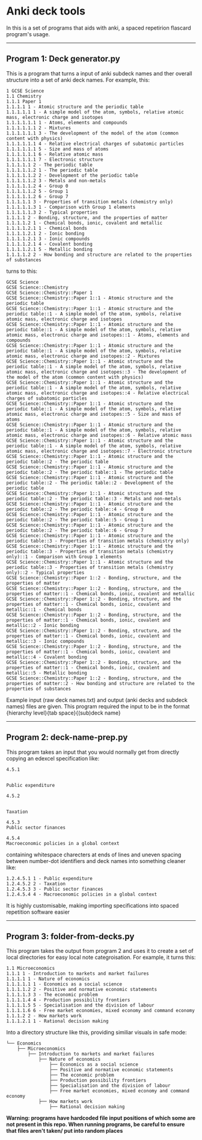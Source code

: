 # Anki deck tools

In this is a set of programs that aids with anki, a spaced repetirion flascard program's usage.

---

## Program 1: Deck generator.py

This is a program that turns a input of anki subdeck names and ther overall structure into a set of anki deck names. For example, this:

```
1 GCSE Science
1.1 Chemistry
1.1.1 Paper 1
1.1.1.1 1 - Atomic structure and the periodic table
1.1.1.1.1 1 - A simple model of the atom, symbols, relative atomic mass, electronic charge and isotopes
1.1.1.1.1.1 1 - Atoms, elements and compounds
1.1.1.1.1.1 2 - Mixtures
1.1.1.1.1.1 3 - The development of the model of the atom (common content with physics)
1.1.1.1.1.1 4 - Relative electrical charges of subatomic particles
1.1.1.1.1.1 5 - Size and mass of atoms
1.1.1.1.1.1 6 - Relative atomic mass
1.1.1.1.1.1 7 - Electronic structure
1.1.1.1.1 2 - The periodic table
1.1.1.1.1.2 1 - The periodic table
1.1.1.1.1.2 2 - Development of the periodic table
1.1.1.1.1.2 3 - Metals and non-metals
1.1.1.1.1.2 4 - Group 0
1.1.1.1.1.2 5 - Group 1
1.1.1.1.1.2 6 - Group 7
1.1.1.1.1 3 - Properties of transition metals (chemistry only)
1.1.1.1.1.3 1 - Comparison with Group 1 elements
1.1.1.1.1.3 2 - Typical properties
1.1.1.1 2 - Bonding, structure, and the properties of matter
1.1.1.1.2 1 - Chemical bonds, ionic, covalent and metallic
1.1.1.1.2.1 1 - Chemical bonds
1.1.1.1.2.1 2 - Ionic bonding
1.1.1.1.2.1 3 - Ionic compounds
1.1.1.1.2.1 4 - Covalent bonding
1.1.1.1.2.1 5 - Metallic bonding
1.1.1.1.2 2 - How bonding and structure are related to the properties of substances
```

turns to this:

```
GCSE Science
GCSE Science::Chemistry
GCSE Science::Chemistry::Paper 1
GCSE Science::Chemistry::Paper 1::1 - Atomic structure and the periodic table
GCSE Science::Chemistry::Paper 1::1 - Atomic structure and the periodic table::1 - A simple model of the atom, symbols, relative atomic mass, electronic charge and isotopes
GCSE Science::Chemistry::Paper 1::1 - Atomic structure and the periodic table::1 - A simple model of the atom, symbols, relative atomic mass, electronic charge and isotopes::1 - Atoms, elements and compounds
GCSE Science::Chemistry::Paper 1::1 - Atomic structure and the periodic table::1 - A simple model of the atom, symbols, relative atomic mass, electronic charge and isotopes::2 - Mixtures
GCSE Science::Chemistry::Paper 1::1 - Atomic structure and the periodic table::1 - A simple model of the atom, symbols, relative atomic mass, electronic charge and isotopes::3 - The development of the model of the atom (common content with physics)
GCSE Science::Chemistry::Paper 1::1 - Atomic structure and the periodic table::1 - A simple model of the atom, symbols, relative atomic mass, electronic charge and isotopes::4 - Relative electrical charges of subatomic particles
GCSE Science::Chemistry::Paper 1::1 - Atomic structure and the periodic table::1 - A simple model of the atom, symbols, relative atomic mass, electronic charge and isotopes::5 - Size and mass of atoms
GCSE Science::Chemistry::Paper 1::1 - Atomic structure and the periodic table::1 - A simple model of the atom, symbols, relative atomic mass, electronic charge and isotopes::6 - Relative atomic mass
GCSE Science::Chemistry::Paper 1::1 - Atomic structure and the periodic table::1 - A simple model of the atom, symbols, relative atomic mass, electronic charge and isotopes::7 - Electronic structure
GCSE Science::Chemistry::Paper 1::1 - Atomic structure and the periodic table::2 - The periodic table
GCSE Science::Chemistry::Paper 1::1 - Atomic structure and the periodic table::2 - The periodic table::1 - The periodic table
GCSE Science::Chemistry::Paper 1::1 - Atomic structure and the periodic table::2 - The periodic table::2 - Development of the periodic table
GCSE Science::Chemistry::Paper 1::1 - Atomic structure and the periodic table::2 - The periodic table::3 - Metals and non-metals
GCSE Science::Chemistry::Paper 1::1 - Atomic structure and the periodic table::2 - The periodic table::4 - Group 0
GCSE Science::Chemistry::Paper 1::1 - Atomic structure and the periodic table::2 - The periodic table::5 - Group 1
GCSE Science::Chemistry::Paper 1::1 - Atomic structure and the periodic table::2 - The periodic table::6 - Group 7
GCSE Science::Chemistry::Paper 1::1 - Atomic structure and the periodic table::3 - Properties of transition metals (chemistry only)
GCSE Science::Chemistry::Paper 1::1 - Atomic structure and the periodic table::3 - Properties of transition metals (chemistry only)::1 - Comparison with Group 1 elements
GCSE Science::Chemistry::Paper 1::1 - Atomic structure and the periodic table::3 - Properties of transition metals (chemistry only)::2 - Typical properties
GCSE Science::Chemistry::Paper 1::2 - Bonding, structure, and the properties of matter
GCSE Science::Chemistry::Paper 1::2 - Bonding, structure, and the properties of matter::1 - Chemical bonds, ionic, covalent and metallic
GCSE Science::Chemistry::Paper 1::2 - Bonding, structure, and the properties of matter::1 - Chemical bonds, ionic, covalent and metallic::1 - Chemical bonds
GCSE Science::Chemistry::Paper 1::2 - Bonding, structure, and the properties of matter::1 - Chemical bonds, ionic, covalent and metallic::2 - Ionic bonding
GCSE Science::Chemistry::Paper 1::2 - Bonding, structure, and the properties of matter::1 - Chemical bonds, ionic, covalent and metallic::3 - Ionic compounds
GCSE Science::Chemistry::Paper 1::2 - Bonding, structure, and the properties of matter::1 - Chemical bonds, ionic, covalent and metallic::4 - Covalent bonding
GCSE Science::Chemistry::Paper 1::2 - Bonding, structure, and the properties of matter::1 - Chemical bonds, ionic, covalent and metallic::5 - Metallic bonding
GCSE Science::Chemistry::Paper 1::2 - Bonding, structure, and the properties of matter::2 - How bonding and structure are related to the properties of substances

```

Example input (raw deck names.txt) and output (anki decks and subdeck names) files are given.
This program required the input to be in the format {hierarchy level}{tab space}{(sub)deck name}

---

## Program 2: deck-name-prep.py

This program takes an input that you would normally get from directly copying an edexcel specification like:

```
4.5.1


Public expenditure

4.5.2


Taxation

4.5.3
Public sector finances

4.5.4
Macroeconomic policies in a global context

```

containing whitespace charecters at ends of lines and uneven spacing between number-dot identifiers and deck names into something cleaner like:

```
1.2.4.5.1 1 - Public expenditure
1.2.4.5.2 2 - Taxation
1.2.4.5.3 3 - Public sector finances
1.2.4.5.4 4 - Macroeconomic policies in a global context
```

It is highly customisable, making importing specifications into spaced repetition software easier

---

## Program 3: folder-from-decks.py

This program takes the output from program 2 and uses it to create a set of local directories for easy local note categroisation. For example, it turns this:

```
1.1 Microeconomics
1.1.1 1 - Introduction to markets and market failures
1.1.1.1 1 - Nature of economics
1.1.1.1.1 1 - Economics as a social science
1.1.1.1.2 2 - Positive and normative economic statements
1.1.1.1.3 3 - The economic problem
1.1.1.1.4 4 - Production possibility frontiers
1.1.1.1.5 5 - Specialisation and the division of labour
1.1.1.1.6 6 - Free market economies, mixed economy and command economy
1.1.1.2 2 - How markets work
1.1.1.2.1 1 - Rational decision making
```

Into a directory structure like this, providing similiar visuals in safe mode:

```
└── Economics
    ├── Microeconomics
        ├── Introduction to markets and market failures
            ├── Nature of economics
                ├── Economics as a social science
                ├── Positive and normative economic statements
                ├── The economic problem
                ├── Production possibility frontiers
                ├── Specialisation and the division of labour
                ├── Free market economies, mixed economy and command economy
            ├── How markets work
                ├── Rational decision making
```

**Warning: programs have hardcoded file input positions of which some are not present in this repo. When running programs, be careful to ensure that files aren't taken/ put into random places**
